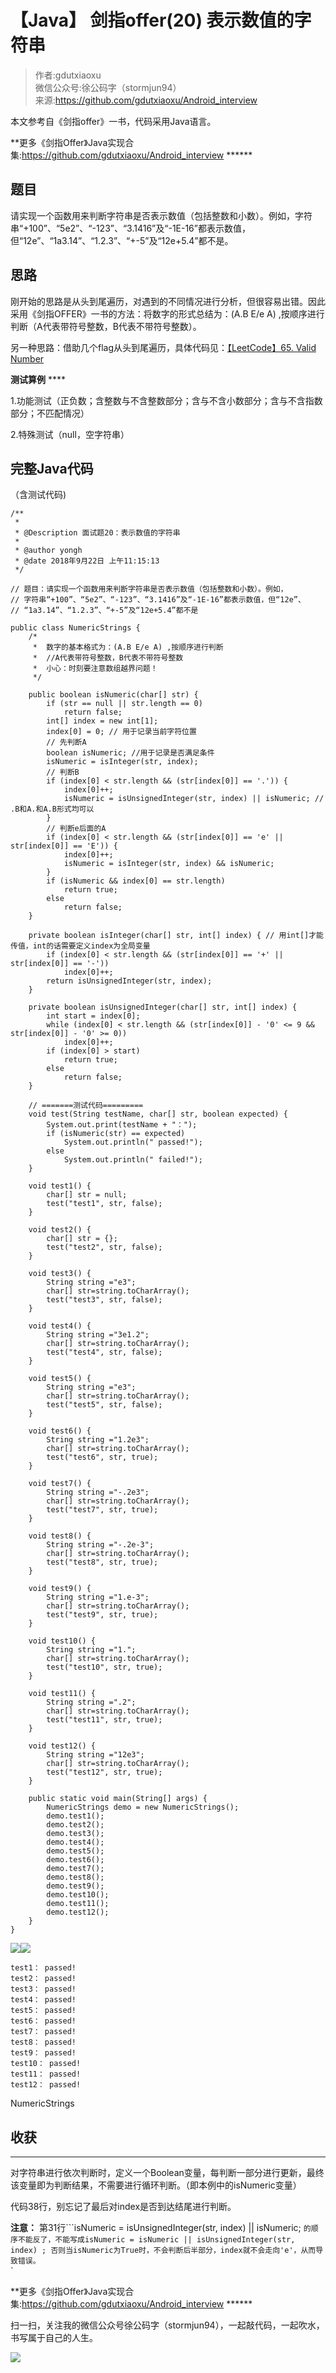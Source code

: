 # 【Java】 剑指offer(20) 表示数值的字符串  
  
> 作者:gdutxiaoxu<br/> 微信公众号:徐公码字（stormjun94）<br/>来源:https://github.com/gdutxiaoxu/Android_interview

本文参考自《剑指offer》一书，代码采用Java语言。

**更多《剑指Offer》Java实现合集:https://github.com/gdutxiaoxu/Android_interview ******

## 题目

请实现一个函数用来判断字符串是否表示数值（包括整数和小数）。例如，字符串“+100”、“5e2”、“-123”、“3.1416”及“-1E-16”都表示数值，但“12e”、“1a3.14”、“1.2.3”、“+-5”及“12e+5.4”都不是。

## 思路

刚开始的思路是从头到尾遍历，对遇到的不同情况进行分析，但很容易出错。因此采用《剑指OFFER》一书的方法：将数字的形式总结为：(A.B E/e A)
,按顺序进行判断（A代表带符号整数，B代表不带符号整数）。

另一种思路：借助几个flag从头到尾遍历，具体代码见：[【LeetCode】65. Valid
Number](https://www.cnblogs.com/yongh/p/10067651.html "发布于2018-12-04 22:02")

**测试算例** ****

1.功能测试（正负数；含整数与不含整数部分；含与不含小数部分；含与不含指数部分；不匹配情况）

2.特殊测试（null，空字符串）

## **完整Java代码**

（含测试代码)

    
    
    /**
     * 
     * @Description 面试题20：表示数值的字符串
     *
     * @author yongh
     * @date 2018年9月22日 上午11:15:13
     */
    
    // 题目：请实现一个函数用来判断字符串是否表示数值（包括整数和小数）。例如，
    // 字符串“+100”、“5e2”、“-123”、“3.1416”及“-1E-16”都表示数值，但“12e”、
    // “1a3.14”、“1.2.3”、“+-5”及“12e+5.4”都不是
    
    public class NumericStrings {
    	/*
    	 *  数字的基本格式为：(A.B E/e A) ,按顺序进行判断
    	 *  //A代表带符号整数，B代表不带符号整数
    	 *  小心：时刻要注意数组越界问题！
    	 */
    
    	public boolean isNumeric(char[] str) {
    		if (str == null || str.length == 0)
    			return false;
    		int[] index = new int[1];
    		index[0] = 0; // 用于记录当前字符位置
    		// 先判断A
    		boolean isNumeric; //用于记录是否满足条件
    		isNumeric = isInteger(str, index);
    		// 判断B
    		if (index[0] < str.length && (str[index[0]] == '.')) {
    			index[0]++;
    			isNumeric = isUnsignedInteger(str, index) || isNumeric; // .B和A.和A.B形式均可以
    		}
    		// 判断e后面的A
    		if (index[0] < str.length && (str[index[0]] == 'e' || str[index[0]] == 'E')) {
    			index[0]++;
    			isNumeric = isInteger(str, index) && isNumeric;
    		}
    		if (isNumeric && index[0] == str.length)
    			return true;
    		else
    			return false;
    	}
    
    	private boolean isInteger(char[] str, int[] index) { // 用int[]才能传值，int的话需要定义index为全局变量
    		if (index[0] < str.length && (str[index[0]] == '+' || str[index[0]] == '-'))
    			index[0]++;
    		return isUnsignedInteger(str, index);
    	}
    
    	private boolean isUnsignedInteger(char[] str, int[] index) {
    		int start = index[0];
    		while (index[0] < str.length && (str[index[0]] - '0' <= 9 && str[index[0]] - '0' >= 0))
    			index[0]++;
    		if (index[0] > start)
    			return true;
    		else
    			return false;
    	}
    
    	// =======测试代码=========
    	void test(String testName, char[] str, boolean expected) {
    		System.out.print(testName + "：");
    		if (isNumeric(str) == expected)
    			System.out.println(" passed!");
    		else
    			System.out.println(" failed!");
    	}
    
    	void test1() {
    		char[] str = null;
    		test("test1", str, false);
    	}
    
    	void test2() {
    		char[] str = {};
    		test("test2", str, false);
    	}
    
    	void test3() {
    		String string ="e3";
    		char[] str=string.toCharArray();
    		test("test3", str, false);
    	}
    
    	void test4() {
    		String string ="3e1.2";
    		char[] str=string.toCharArray();
    		test("test4", str, false);
    	}
    	
    	void test5() {
    		String string ="e3";
    		char[] str=string.toCharArray();
    		test("test5", str, false);
    	}
    	
    	void test6() {
    		String string ="1.2e3";
    		char[] str=string.toCharArray();
    		test("test6", str, true);
    	}
    	
    	void test7() {
    		String string ="-.2e3";
    		char[] str=string.toCharArray();
    		test("test7", str, true);
    	}
    	
    	void test8() {
    		String string ="-.2e-3";
    		char[] str=string.toCharArray();
    		test("test8", str, true);
    	}
    	
    	void test9() {
    		String string ="1.e-3";
    		char[] str=string.toCharArray();
    		test("test9", str, true);
    	}
    	
    	void test10() {
    		String string ="1.";
    		char[] str=string.toCharArray();
    		test("test10", str, true);
    	}
    	
    	void test11() {
    		String string =".2";
    		char[] str=string.toCharArray();
    		test("test11", str, true);
    	}
    
    	void test12() {
    		String string ="12e3";
    		char[] str=string.toCharArray();
    		test("test12", str, true);
    	}
    	
    	public static void main(String[] args) {
    		NumericStrings demo = new NumericStrings();
    		demo.test1();
    		demo.test2();
    		demo.test3();
    		demo.test4();
    		demo.test5();
    		demo.test6();
    		demo.test7();
    		demo.test8();
    		demo.test9();
    		demo.test10();
    		demo.test11();
    		demo.test12();
    	}
    }
    

![](https://images.cnblogs.com/OutliningIndicators/ContractedBlock.gif)![](https://images.cnblogs.com/OutliningIndicators/ExpandedBlockStart.gif)

    
    
    test1： passed!
    test2： passed!
    test3： passed!
    test4： passed!
    test5： passed!
    test6： passed!
    test7： passed!
    test8： passed!
    test9： passed!
    test10： passed!
    test11： passed!
    test12： passed!

NumericStrings

## **收获**

****
对字符串进行依次判断时，定义一个Boolean变量，每判断一部分进行更新，最终该变量即为判断结果，不需要进行循环判断。（即本例中的isNumeric变量）

代码38行，别忘记了最后对index是否到达结尾进行判断。

**注意：** 第31行```isNumeric = isUnsignedInteger(str, index) || isNumeric;
`的顺序不能反了，不能写成isNumeric = isNumeric || isUnsignedInteger(str, index) ;
否则当isNumeric为True时，不会判断后半部分，index就不会走向'e'，从而导致错误。`  
`

**更多《剑指Offer》Java实现合集:https://github.com/gdutxiaoxu/Android_interview ******

扫一扫，关注我的微信公众号徐公码字（stormjun94），一起敲代码，一起吹水，书写属于自己的人生。

![](https://raw.githubusercontent.com/gdutxiaoxu/blog_pic/master/offer/20200722234908.png)